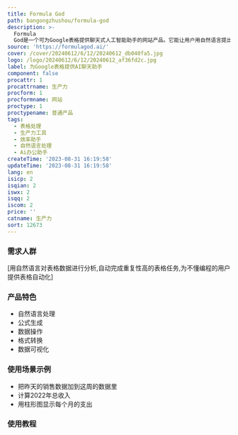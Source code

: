 ```yaml
---
title: Formula God
path: bangongzhushou/formula-god
description: >-
  Formula
  God是一个可为Google表格提供聊天式人工智能助手的网站产品。它能让用户用自然语言提出对表格的各种请求,如添加行或列、计算总和、查找最大值等,助手会自动转换语言并插入公式,大大提高表格操作效率。主要功能包括:格式转换、数据操作、视觉呈现等;优势是简单高效,无需编程就可以实现表格自动化;定价方面提供免费版本和付费高级版本。产品定位为提升表格用户的工作效率,使表格操作变得简单有趣。
source: 'https://formulagod.ai/'
cover: /cover/20240612/6/12/20240612_db040fa5.jpg
logo: /logo/20240612/6/12/20240612_af36fd2c.jpg
label: 为Google表格提供AI聊天助手
component: false
procattr: 1
procattrname: 生产力
procform: 1
procformname: 网站
proctype: 1
proctypename: 普通产品
tags:
  - 表格处理
  - 生产力工具
  - 效率助手
  - 自然语言处理
  - Ai办公助手
createTime: '2023-08-31 16:19:58'
updateTime: '2023-08-31 16:19:58'
lang: en
isicp: 2
isqian: 2
iswx: 2
isqq: 2
iscom: 2
price: ''
catname: 生产力
sort: 12673
---
```




### 需求人群
[用自然语言对表格数据进行分析,自动完成重复性高的表格任务,为不懂编程的用户提供表格自动化]

### 产品特色
- 自然语言处理
- 公式生成
- 数据操作
- 格式转换
- 数据可视化

### 使用场景示例
- 把昨天的销售数据加到这周的数据里
- 计算2022年总收入
- 用柱形图显示每个月的支出

### 使用教程


  

